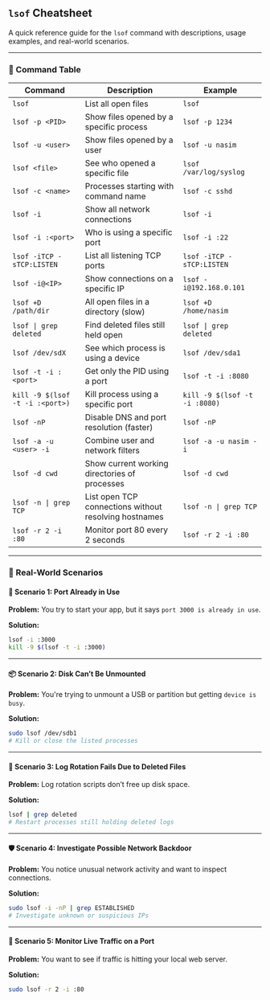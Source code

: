 ## `lsof` Cheatsheet

A quick reference guide for the `lsof` command with descriptions, usage examples, and real-world scenarios.

---

### 🔧 Command Table

| **Command**                              | **Description**                                 | **Example**                             |
|------------------------------------------|-------------------------------------------------|------------------------------------------|
| `lsof`                                   | List all open files                             | `lsof`                                   |
| `lsof -p <PID>`                          | Show files opened by a specific process         | `lsof -p 1234`                           |
| `lsof -u <user>`                         | Show files opened by a user                     | `lsof -u nasim`                          |
| `lsof <file>`                            | See who opened a specific file                  | `lsof /var/log/syslog`                   |
| `lsof -c <name>`                         | Processes starting with command name            | `lsof -c sshd`                           |
| `lsof -i`                                | Show all network connections                    | `lsof -i`                                |
| `lsof -i :<port>`                        | Who is using a specific port                    | `lsof -i :22`                            |
| `lsof -iTCP -sTCP:LISTEN`                | List all listening TCP ports                    | `lsof -iTCP -sTCP:LISTEN`                |
| `lsof -i@<IP>`                           | Show connections on a specific IP               | `lsof -i@192.168.0.101`                  |
| `lsof +D /path/dir`                      | All open files in a directory (slow)            | `lsof +D /home/nasim`                    |
| `lsof \| grep deleted`                    | Find deleted files still held open              | `lsof \| grep deleted`                    |
| `lsof /dev/sdX`                          | See which process is using a device             | `lsof /dev/sda1`                         |
| `lsof -t -i :<port>`                     | Get only the PID using a port                   | `lsof -t -i :8080`                       |
| `kill -9 $(lsof -t -i :<port>)`          | Kill process using a specific port              | `kill -9 $(lsof -t -i :8080)`            |
| `lsof -nP`                               | Disable DNS and port resolution (faster)        | `lsof -nP`                               |
| `lsof -a -u <user> -i`                   | Combine user and network filters                | `lsof -a -u nasim -i`                    |
| `lsof -d cwd`                            | Show current working directories of processes   | `lsof -d cwd`                            |
| `lsof -n \| grep TCP`                     | List open TCP connections without resolving hostnames | `lsof -n \| grep TCP`                |
| `lsof -r 2 -i :80`                       | Monitor port 80 every 2 seconds                 | `lsof -r 2 -i :80`                       |

---

### 📌 Real-World Scenarios

#### 🧯 Scenario 1: Port Already in Use
**Problem:** You try to start your app, but it says `port 3000 is already in use`.

**Solution:**
```bash
lsof -i :3000
kill -9 $(lsof -t -i :3000)
```

---

#### 📦 Scenario 2: Disk Can’t Be Unmounted
**Problem:** You're trying to unmount a USB or partition but getting `device is busy`.

**Solution:**
```bash
sudo lsof /dev/sdb1
# Kill or close the listed processes
```

---

#### 🔄 Scenario 3: Log Rotation Fails Due to Deleted Files
**Problem:** Log rotation scripts don’t free up disk space.

**Solution:**
```bash
lsof | grep deleted
# Restart processes still holding deleted logs
```

---

#### 🛡️ Scenario 4: Investigate Possible Network Backdoor
**Problem:** You notice unusual network activity and want to inspect connections.

**Solution:**
```bash
sudo lsof -i -nP | grep ESTABLISHED
# Investigate unknown or suspicious IPs
```

---

#### 🧪 Scenario 5: Monitor Live Traffic on a Port
**Problem:** You want to see if traffic is hitting your local web server.

**Solution:**
```bash
sudo lsof -r 2 -i :80
```
